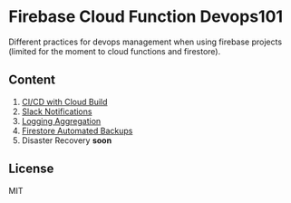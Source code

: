 # Firebase Cloud Function Devops101

Different practices for devops management when using firebase projects (limited for the moment to cloud functions and firestore).

## Content
1) [CI/CD with Cloud Build](https://thecloudfunction.com/blog/firebase-cloud-functions-continuous-deploying-with-cloud-build/)
2) [Slack Notifications](https://thecloudfunction.com/blog/slack-notifications-cloud-build/)
3) [Logging Aggregation](https://thecloudfunction.com/blog/firebase-cloud-function-logging-aggregation/)
4) [Firestore Automated Backups](https://thecloudfunction.com/blog/firebase-cloud-functions-automated-backups/)
5) Disaster Recovery **soon**

## License
MIT

